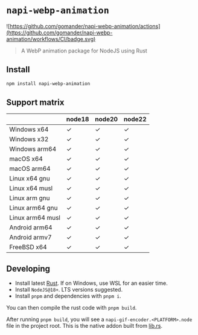 # `napi-webp-animation`

![https://github.com/gomander/napi-webp-animation/actions](https://github.com/gomander/napi-webp-animation/workflows/CI/badge.svg)

> A WebP animation package for NodeJS using Rust

## Install

```sh
npm install napi-webp-animation
```

## Support matrix

|                  | node18 | node20 | node22 |
| ---------------- | ------ | ------ | ------ |
| Windows x64      | ✓      | ✓      | ✓      |
| Windows x32      | ✓      | ✓      | ✓      |
| Windows arm64    | ✓      | ✓      | ✓      |
| macOS x64        | ✓      | ✓      | ✓      |
| macOS arm64      | ✓      | ✓      | ✓      |
| Linux x64 gnu    | ✓      | ✓      | ✓      |
| Linux x64 musl   | ✓      | ✓      | ✓      |
| Linux arm gnu    | ✓      | ✓      | ✓      |
| Linux arm64 gnu  | ✓      | ✓      | ✓      |
| Linux arm64 musl | ✓      | ✓      | ✓      |
| Android arm64    | ✓      | ✓      | ✓      |
| Android armv7    | ✓      | ✓      | ✓      |
| FreeBSD x64      | ✓      | ✓      | ✓      |


## Developing

- Install latest [Rust](https://rustup.rs/). If on Windows, use WSL for an easier time.
- Install `NodeJS@18+`. LTS versions suggested.
- Install `pnpm` and dependencies with `pnpm i`.

You can then compile the rust code with `pnpm build`.

After running `pnpm build`, you will see a
`napi-gif-encoder.<PLATFORM>.node` file in the project root.
This is the native addon built from [lib.rs](./src/lib.rs).
